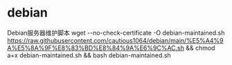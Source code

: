 # debian
Debian服务器维护脚本
wget --no-check-certificate -O debian-maintained.sh https://raw.githubusercontent.com/cautious1064/debian/main/%E5%A4%9A%E5%8A%9F%E8%83%BD%E8%84%9A%E6%9C%AC.sh && chmod a+x debian-maintained.sh && bash debian-maintained.sh

